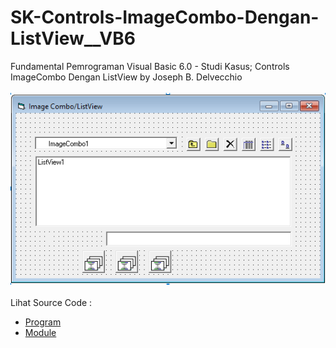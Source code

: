 # SK-Controls-ImageCombo-Dengan-ListView__VB6
Fundamental Pemrograman Visual Basic 6.0 - Studi Kasus; Controls ImageCombo Dengan ListView by Joseph B. Delvecchio<br><br>
<img src="https://github.com/RizkyKhapidsyah/SK-Controls-ImageCombo-Dengan-ListView__VB6/blob/main/result/001.PNG"><br><br>
Lihat Source Code : <br>
- <a href="https://github.com/RizkyKhapidsyah/SK-Controls-ImageCombo-Dengan-ListView__VB6/blob/main/frmMain.frm">Program</a><br>
- <a href="https://github.com/RizkyKhapidsyah/SK-Controls-ImageCombo-Dengan-ListView__VB6/blob/main/GetSysIcon.bas">Module</a>

